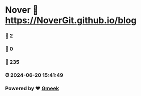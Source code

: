 # Nover :link: https://NoverGit.github.io/blog 
### :page_facing_up: [2](https://NoverGit.github.io/blog/tag.html) 
### :speech_balloon: 0 
### :hibiscus: 235 
### :alarm_clock: 2024-06-20 15:41:49 
### Powered by :heart: [Gmeek](https://github.com/Meekdai/Gmeek)
